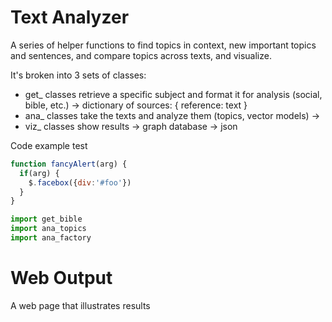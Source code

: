 

# Text Analyzer
A series of helper functions to find topics in context, new important topics and sentences, and compare topics across texts, and visualize.

It's broken into 3 sets of classes:
* get_ classes retrieve a specific subject and format it for analysis (social, bible, etc.)
    -> dictionary of sources: { reference: text }
* ana_ classes take the texts and analyze them (topics, vector models)
    -> 
* viz_ classes show results
    -> graph database
    -> json 

Code example test
```javascript
function fancyAlert(arg) {
  if(arg) {
    $.facebox({div:'#foo'})
  }
}
```

```python
import get_bible
import ana_topics
import ana_factory
```

# Web Output
A web page that illustrates results



